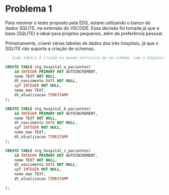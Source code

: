 # Problema 1

Para resolver o teste proposto pela EDS, estarei utilizando o banco de dados SQLITE, na extensão do VSCODE.
Essa decisão foi tomada já que a base (SQLITE) é ideal para projetos pequenos, além de preferência pessoal.

Primeiramente, criarei várias tabelas de dados dos três hospitais, já que o SQLITE não suporta a criação de schemas.

```sql
-- Cada tabela é criada na mesma estrutura de um schema, com a adaptação necessária ao final

CREATE TABLE stg_hospital_a_pacientes(
    id INTEGER PRIMARY KEY AUTOINCREMENT,
    nome TEXT NOT NULL,
    dt_nascimento DATE NOT NULL,
    cpf INTEGER NOT NULL,
    nome_mae TEXT, 
    dt_atualizacao TIMESTAMP
);

CREATE TABLE stg_hospital_b_pacientes(
    id INTEGER PRIMARY KEY AUTOINCREMENT,
    nome TEXT NOT NULL,
    dt_nascimento DATE NOT NULL,
    cpf INTEGER NOT NULL,
    nome_mae TEXT, 
    dt_atualizacao TIMESTAMP
);

CREATE TABLE stg_hospital_c_pacientes(
    id INTEGER PRIMARY KEY AUTOINCREMENT,
    nome TEXT NOT NULL,
    dt_nascimento DATE NOT NULL,
    cpf INTEGER NOT NULL,
    nome_mae TEXT, 
    dt_atualizacao TIMESTAMP

);
```

